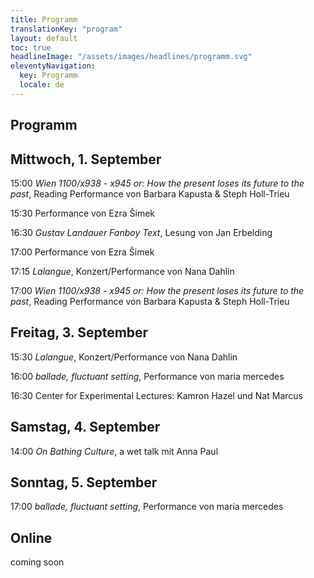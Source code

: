 ```yaml
---
title: Programm
translationKey: "program"
layout: default
toc: true
headlineImage: "/assets/images/headlines/programm.svg"
eleventyNavigation:
  key: Programm
  locale: de
---
```


## Programm

## Mittwoch, 1. September

15:00
*Wien 1100/x938 - x945 or: How the present loses its future to the past*, Reading Performance von Barbara Kapusta & Steph Holl-Trieu

15:30 
Performance von Ezra Šimek

16:30 
*Gustav Landauer Fanboy Text*, Lesung von Jan Erbelding

17:00
Performance von Ezra Šimek

17:15 
*Lalangue*, Konzert/Performance von Nana Dahlin

17:00
*Wien 1100/x938 - x945 or: How the present loses its future to the past*, Reading Performance von Barbara Kapusta & Steph Holl-Trieu

## Freitag, 3. September

15:30
*Lalangue*, Konzert/Performance von Nana Dahlin

16:00
*ballade, fluctuant setting*, Performance von maria mercedes

16:30
Center for Experimental Lectures: Kamron Hazel und Nat Marcus

## Samstag, 4. September

14:00
*On Bathing Culture*, a wet talk mit Anna Paul

## Sonntag, 5. September

17:00
*ballade, fluctuant setting*, Performance von maria mercedes

## Online

coming soon
